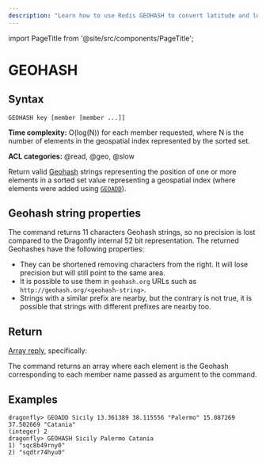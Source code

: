 ```yaml
---
description: "Learn how to use Redis GEOHASH to convert latitude and longitude into a single string representing the geographical location."
---
```


import PageTitle from '@site/src/components/PageTitle';

# GEOHASH

<PageTitle title="Redis GEOHASH Command (Documentation) | Dragonfly" />

## Syntax

    GEOHASH key [member [member ...]]

**Time complexity:** O(log(N)) for each member requested, where N is the number of elements in the geospatial index represented by the sorted set.

**ACL categories:** @read, @geo, @slow

Return valid [Geohash](https://en.wikipedia.org/wiki/Geohash) strings representing the position of one or more elements
in a sorted set value representing a geospatial index (where elements were added using [`GEOADD`](./geoadd.md)).

## Geohash string properties

The command returns 11 characters Geohash strings, so no precision is lost compared to the Dragonfly internal 52 bit representation.
The returned Geohashes have the following properties:

- They can be shortened removing characters from the right. It will lose precision but will still point to the same area.
- It is possible to use them in `geohash.org` URLs such as `http://geohash.org/<geohash-string>`.
- Strings with a similar prefix are nearby, but the contrary is not true, it is possible that strings with different prefixes are nearby too.

## Return

[Array reply](https://redis.io/docs/latest/develop/reference/protocol-spec/#arrays), specifically:

The command returns an array where each element is the Geohash corresponding to each member name passed as argument to the command.

## Examples

```shell
dragonfly> GEOADD Sicily 13.361389 38.115556 "Palermo" 15.087269 37.502669 "Catania"
(integer) 2
dragonfly> GEOHASH Sicily Palermo Catania
1) "sqc8b49rny0"
2) "sqdtr74hyu0"
```
